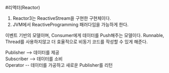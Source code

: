 #리액터(Reactor)   

1. Reactor3는 ReactiveStream을 구현한 구현체이다.
2. JVM에서 ReactiveProgramming 패러다임을 가능하게 한다.

이벤트 기반의 모델이며, Consumer에게 데이터를 Push해주는 모델이다.
Runnable, Thread를 사용하지않고 더 효율적으로 비동기 코드를 작성할 수 있게 해준다.


Publisher --> 데이터를 제공   
Subscriber --> 데이터를 소비  
Operator -- 데이터를 가공하고 새로운 Publisher를 리턴 